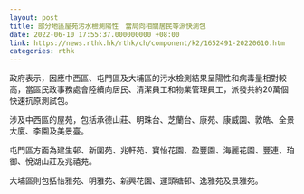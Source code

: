 ```yaml
---
layout: post
title: 部分地區屋苑污水檢測陽性　當局向相關居民等派快測包
date: 2022-06-10 17:55:37.000000000 +08:00
link: https://news.rthk.hk/rthk/ch/component/k2/1652491-20220610.htm
categories: rthk
---
```


政府表示，因應中西區、屯門區及大埔區的污水檢測結果呈陽性和病毒量相對較高，當區民政事務處會陸續向居民、清潔員工和物業管理員工，派發共約20萬個快速抗原測試包。
 
涉及中西區的屋苑，包括承德山莊、明珠台、芝蘭台、康苑、康威園、敦皓、全景大廈、李園及美景臺。

屯門區方面為建生邨、新圍苑、兆軒苑、寶怡花園、盈豐園、海麗花園、豐連、珀御、悅湖山莊及兆禧苑。

大埔區則包括怡雅苑、明雅苑、新興花園、運頭塘邨、逸雅苑及景雅苑。
